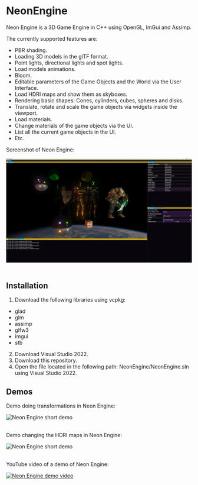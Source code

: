 # NeonEngine

Neon Engine is a 3D Game Engine in C++ using OpenGL, ImGui and Assimp.

The currently supported features are:
- PBR shading.
- Loading 3D models in the glTF format.
- Point lights, directional lights and spot lights.
- Load models animations.
- Bloom.
- Editable parameters of the Game Objects and the World via the User Interface.
- Load HDRI maps and show them as skyboxes.
- Rendering basic shapes: Cones, cylinders, cubes, spheres and disks.
- Translate, rotate and scale the game objects via widgets inside the viewport.
- Load materials.
- Change materials of the game objects via the UI.
- List all the current game objects in the UI.
- Etc.

Screenshot of Neon Engine:

![Neon Engine screenshot](https://github.com/AlonsoCerpa/NeonEngine/blob/master/images/neon_engine.png)
<br />
<br />

## Installation
1. Download the following libraries using vcpkg:
- glad
- glm
- assimp
- glfw3
- imgui
- stb

2. Download Visual Studio 2022.
3. Download this repository.
4. Open the file located in the following path: NeonEngine/NeonEngine.sln using Visual Studio 2022.

## Demos

Demo doing transformations in Neon Engine:

![Neon Engine short demo](https://github.com/AlonsoCerpa/NeonEngine/blob/master/gifs/neon_engine.gif)
<br />
<br />


Demo changing the HDRI maps in Neon Engine:

![Neon Engine short demo](https://github.com/AlonsoCerpa/NeonEngine/blob/master/gifs/neon_engine2.gif)
<br />
<br />


YouTube video of a demo of Neon Engine:

[![Neon Engine demo video](https://img.youtube.com/vi/rJXNfAThIbU/maxresdefault.jpg)](https://www.youtube.com/watch?v=rJXNfAThIbU)
